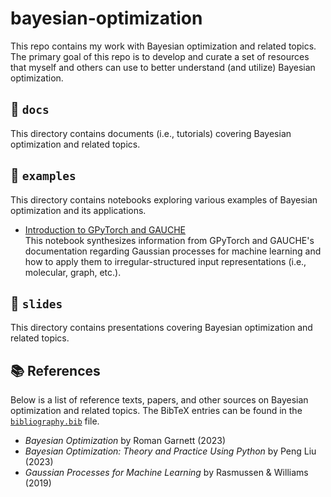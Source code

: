 # bayesian-optimization
This repo contains my work with Bayesian optimization and related topics. The
primary goal of this repo is to develop and curate a set of resources that
myself and others can use to better understand (and utilize) Bayesian
optimization.

## 📁 `docs`
This directory contains documents (i.e., tutorials) covering Bayesian
optimization and related topics.


## 📁 `examples`
This directory contains notebooks exploring various examples of Bayesian
optimization and its applications.
 * [Introduction to GPyTorch and GAUCHE](examples/gpytorch_and_gauche.ipynb)  
    This notebook synthesizes information from GPyTorch and GAUCHE's
    documentation regarding Gaussian processes for machine learning and how to
    apply them to irregular-structured input representations (i.e., molecular,
    graph, etc.).


## 📁 `slides`
This directory contains presentations covering Bayesian optimization and related
topics.


## 📚 References
Below is a list of reference texts, papers, and other sources on Bayesian
optimization and related topics. The BibTeX entries can be found in the
[`bibliography.bib`](bibliography.bib) file.

 * _Bayesian Optimization_ by Roman Garnett (2023)
 * _Bayesian Optimization: Theory and Practice Using Python_ by Peng Liu (2023)
 * _Gaussian Processes for Machine Learning_ by Rasmussen & Williams (2019)
